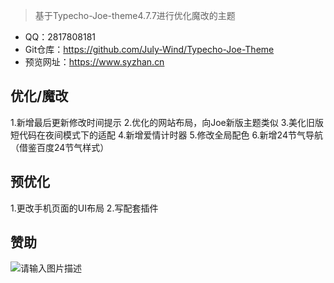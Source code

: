 > 基于Typecho-Joe-theme4.7.7进行优化魔改的主题
- QQ：2817808181
- Git仓库：https://github.com/July-Wind/Typecho-Joe-Theme
- 预览网址：https://www.syzhan.cn

## 优化/魔改
1.新增最后更新修改时间提示
2.优化的网站布局，向Joe新版主题类似
3.美化旧版短代码在夜间模式下的适配
4.新增爱情计时器
5.修改全局配色
6.新增24节气导航（借鉴百度24节气样式）

## 预优化
1.更改手机页面的UI布局
2.写配套插件

## 赞助
![请输入图片描述][1]

  [1]: https://cdn.jsdelivr.net/gh/july-wind/img/img/erwei.jpg
